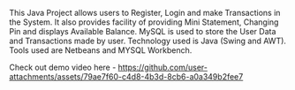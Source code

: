 This Java Project allows users to Register, Login and make Transactions in the System.
It also provides facility of providing Mini Statement, Changing Pin and displays Available Balance.
MySQL is used to store the User Data and Transactions made by user.
Technology used is Java (Swing and AWT). 
Tools used are Netbeans and MYSQL Workbench.

Check out demo video here - https://github.com/user-attachments/assets/79ae7f60-c4d8-4b3d-8cb6-a0a349b2fee7

